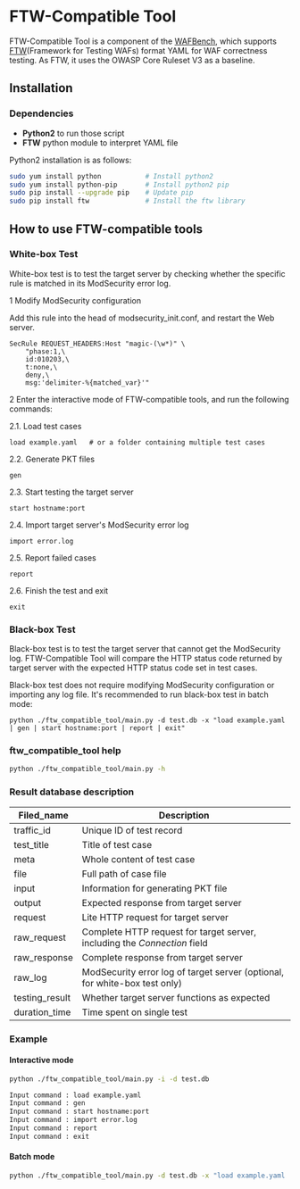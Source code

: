 # FTW-Compatible Tool

FTW-Compatible Tool is a component of the [WAFBench](../README.md), which supports [FTW](https://github.com/fastly/ftw)(Framework for Testing WAFs) format YAML for WAF correctness testing. As FTW, it uses the OWASP Core Ruleset V3 as a baseline.

## Installation

### Dependencies

* **Python2** to run those script
* **FTW** python module to interpret YAML file

Python2 installation is as follows:

```bash
sudo yum install python           # Install python2
sudo yum install python-pip       # Install python2 pip
sudo pip install --upgrade pip    # Update pip
sudo pip install ftw              # Install the ftw library
```

## How to use FTW-compatible tools

### White-box Test

White-box test is to test the target server by checking whether 
the specific rule is matched in its ModSecurity error log.

1  Modify ModSecurity configuration

Add this rule into the head of modsecurity_init.conf, and  restart the Web server.

```
SecRule REQUEST_HEADERS:Host "magic-(\w*)" \
    "phase:1,\
    id:010203,\
    t:none,\
    deny,\
    msg:'delimiter-%{matched_var}'"
```

2  Enter the interactive mode of FTW-compatible tools, and run the following commands:  

2.1. Load test cases

```
load example.yaml   # or a folder containing multiple test cases
```

2.2. Generate PKT files

```
gen
```

2.3. Start testing the target server
```
start hostname:port
```

2.4. Import target server's ModSecurity error log
```
import error.log
```

2.5. Report failed cases
```
report
```
2.6. Finish the test and exit
```
exit
```

### Black-box Test

Black-box test is to test the target server that cannot get the ModSecurity log. FTW-Compatible Tool will compare the HTTP status code returned by target server with the expected HTTP status code set in test cases.

Black-box test does not require modifying ModSecurity configuration or importing any log file. It's recommended to run black-box test in batch mode:

```shell
python ./ftw_compatible_tool/main.py -d test.db -x "load example.yaml | gen | start hostname:port | report | exit"
```

### ftw_compatible_tool help

```bash
python ./ftw_compatible_tool/main.py -h
```

### Result database description

|Filed_name   |Description    |
|-------------|--------------|
|traffic_id| Unique ID of test record|
|test_title| Title of test case|
|meta|Whole content of test case|
|file|Full path of case file|
|input|Information for generating PKT file|
|output|Expected response from target server|
|request|Lite HTTP request for target server|
|raw_request|Complete HTTP request for target server, including the *Connection* field|
|raw_response|Complete response from target server|
|raw_log|ModSecurity error log of target server (optional, for white-box test only)|
|testing_result|Whether target server functions as expected|
|duration_time|Time spent on single test|

### Example

#### Interactive mode

```bash
python ./ftw_compatible_tool/main.py -i -d test.db

Input command : load example.yaml
Input command : gen
Input command : start hostname:port
Input command : import error.log
Input command : report
Input command : exit
```

#### Batch mode
```bash
python ./ftw_compatible_tool/main.py -d test.db -x "load example.yaml | gen | start hostname:port | report | exit"
```

